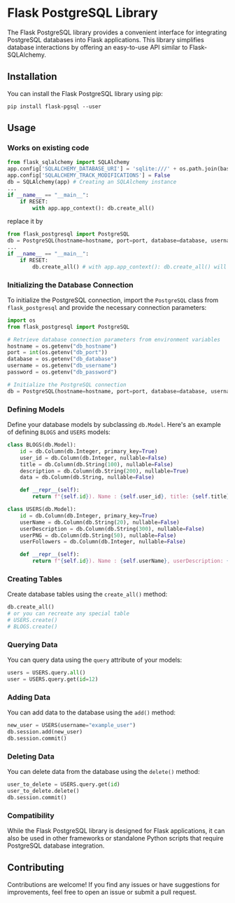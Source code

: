 # Flask PostgreSQL Library

The Flask PostgreSQL library provides a convenient interface for integrating PostgreSQL databases into Flask applications. This library simplifies database interactions by offering an easy-to-use API similar to Flask-SQLAlchemy.

## Installation

You can install the Flask PostgreSQL library using pip:

```
pip install flask-pgsql --user
```

## Usage

### Works on existing code

```python
from flask_sqlalchemy import SQLAlchemy
app.config['SQLALCHEMY_DATABASE_URI'] = 'sqlite:///' + os.path.join(basedir, 'database\\database.db')
app.config['SQLALCHEMY_TRACK_MODIFICATIONS'] = False
db = SQLAlchemy(app) # Creating an SQLAlchemy instance
...
if __name__ == "__main__":
    if RESET:
        with app.app_context(): db.create_all()
```
replace it by
```python
from flask_postgresql import PostgreSQL
db = PostgreSQL(hostname=hostname, port=port, database=database, username=username, password=password)
...
if __name__ == "__main__":
    if RESET:
        db.create_all() # with app.app_context(): db.create_all() will also work
```

### Initializing the Database Connection

To initialize the PostgreSQL connection, import the `PostgreSQL` class from `flask_postgresql` and provide the necessary connection parameters:

```python
import os
from flask_postgresql import PostgreSQL

# Retrieve database connection parameters from environment variables
hostname = os.getenv("db_hostname")
port = int(os.getenv("db_port"))
database = os.getenv("db_database")
username = os.getenv("db_username")
password = os.getenv("db_password")

# Initialize the PostgreSQL connection
db = PostgreSQL(hostname=hostname, port=port, database=database, username=username, password=password)
```

### Defining Models

Define your database models by subclassing `db.Model`. Here's an example of defining `BLOGS` and `USERS` models:

```python
class BLOGS(db.Model):
    id = db.Column(db.Integer, primary_key=True)
    user_id = db.Column(db.Integer, nullable=False)
    title = db.Column(db.String(100), nullable=False)
    description = db.Column(db.String(200), nullable=True)
    data = db.Column(db.String, nullable=False)

    def __repr__(self):
        return f"{self.id}). Name : {self.user_id}, title: {self.title}, description: {self.description}, data: {self.data}"

class USERS(db.Model):
    id = db.Column(db.Integer, primary_key=True)
    userName = db.Column(db.String(20), nullable=False)
    userDescription = db.Column(db.String(300), nullable=False)
    userPNG = db.Column(db.String(50), nullable=False)
    userFollowers = db.Column(db.Integer, nullable=False)

    def __repr__(self):
        return f"{self.id}). Name : {self.userName}, userDescription: {self.userDescription}, userPNG: {self.userPNG}, userFollowers: {self.userFollowers}"
```

### Creating Tables

Create database tables using the `create_all()` method:

```python
db.create_all()
# or you can recreate any special table
# USERS.create()
# BLOGS.create()
```

### Querying Data

You can query data using the `query` attribute of your models:

```python
users = USERS.query.all()
user = USERS.query.get(id=12)
```

### Adding Data

You can add data to the database using the `add()` method:

```python
new_user = USERS(username="example_user")
db.session.add(new_user)
db.session.commit()
```

### Deleting Data

You can delete data from the database using the `delete()` method:

```python
user_to_delete = USERS.query.get(id)
user_to_delete.delete()
db.session.commit()
```

### Compatibility 
While the Flask PostgreSQL library is designed for Flask applications, it can also be used in other frameworks or standalone Python scripts that require PostgreSQL database integration.

## Contributing

Contributions are welcome! If you find any issues or have suggestions for improvements, feel free to open an issue or submit a pull request.

